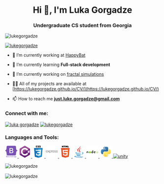 <h1 align="center">Hi 👋, I'm Luka Gorgadze</h1>
<h3 align="center">Undergraduate CS student from Georgia</h3>

<p align="left"> <img src="https://komarev.com/ghpvc/?username=lukegorgadze&label=Profile%20views&color=0e75b6&style=flat" alt="lukegorgadze" /> </p>

<p align="left"> <a href="https://github.com/ryo-ma/github-profile-trophy"><img src="https://github-profile-trophy.vercel.app/?username=lukegorgadze" alt="lukegorgadze" /></a> </p>

- 🔭 I’m currently working at [HappyBat](https://www.happybat.com)

- 🌱 I’m currently learning **Full-stack development**

- 👯 I’m currently working on [fractal simulations](https://github.com/LukeGorgadze/GLSL)

- 👨‍💻 All of my projects are available at [https://lukegorgadze.github.io/CV/](https://lukegorgadze.github.io/CV/)

- 📫 How to reach me **just.luke.gorgadze@gmail.com**

<h3 align="left">Connect with me:</h3>
<p align="left">
<a href="https://linkedin.com/in/luka gorgadze" target="blank"><img align="center" src="https://raw.githubusercontent.com/rahuldkjain/github-profile-readme-generator/master/src/images/icons/Social/linked-in-alt.svg" alt="luka gorgadze" height="30" width="40" /></a>
<a href="https://instagram.com/lukegorgadze" target="blank"><img align="center" src="https://raw.githubusercontent.com/rahuldkjain/github-profile-readme-generator/master/src/images/icons/Social/instagram.svg" alt="lukegorgadze" height="30" width="40" /></a>
</p>

<h3 align="left">Languages and Tools:</h3>
<p align="left"> <a href="https://getbootstrap.com" target="_blank" rel="noreferrer"> <img src="https://raw.githubusercontent.com/devicons/devicon/master/icons/bootstrap/bootstrap-plain-wordmark.svg" alt="bootstrap" width="40" height="40"/> </a> <a href="https://www.w3schools.com/cs/" target="_blank" rel="noreferrer"> <img src="https://raw.githubusercontent.com/devicons/devicon/master/icons/csharp/csharp-original.svg" alt="csharp" width="40" height="40"/> </a> <a href="https://www.w3schools.com/css/" target="_blank" rel="noreferrer"> <img src="https://raw.githubusercontent.com/devicons/devicon/master/icons/css3/css3-original-wordmark.svg" alt="css3" width="40" height="40"/> </a> <a href="https://expressjs.com" target="_blank" rel="noreferrer"> <img src="https://raw.githubusercontent.com/devicons/devicon/master/icons/express/express-original-wordmark.svg" alt="express" width="40" height="40"/> </a> <a href="https://www.w3.org/html/" target="_blank" rel="noreferrer"> <img src="https://raw.githubusercontent.com/devicons/devicon/master/icons/html5/html5-original-wordmark.svg" alt="html5" width="40" height="40"/> </a> <a href="https://www.java.com" target="_blank" rel="noreferrer"> <img src="https://raw.githubusercontent.com/devicons/devicon/master/icons/java/java-original.svg" alt="java" width="40" height="40"/> </a> <a href="https://nodejs.org" target="_blank" rel="noreferrer"> <img src="https://raw.githubusercontent.com/devicons/devicon/master/icons/nodejs/nodejs-original-wordmark.svg" alt="nodejs" width="40" height="40"/> </a> <a href="https://www.python.org" target="_blank" rel="noreferrer"> <img src="https://raw.githubusercontent.com/devicons/devicon/master/icons/python/python-original.svg" alt="python" width="40" height="40"/> </a> <a href="https://unity.com/" target="_blank" rel="noreferrer"> <img src="https://www.vectorlogo.zone/logos/unity3d/unity3d-icon.svg" alt="unity" width="40" height="40"/> </a> </p>

<p><img align="center" src="https://github-readme-stats.vercel.app/api/top-langs?username=lukegorgadze&show_icons=true&locale=en&layout=compact" alt="lukegorgadze" /></p>

<p><img align="center" src="https://github-readme-streak-stats.herokuapp.com/?user=lukegorgadze&" alt="lukegorgadze" /></p>
